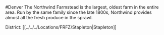 #Denver 
The Northwind Farmstead is the largest, oldest farm in the entire area. Run by the same family since the late 1800s, Northwind provides almost all the fresh produce in the sprawl.

District: [[../../../Locations/FRFZ/Stapleton|Stapleton]]